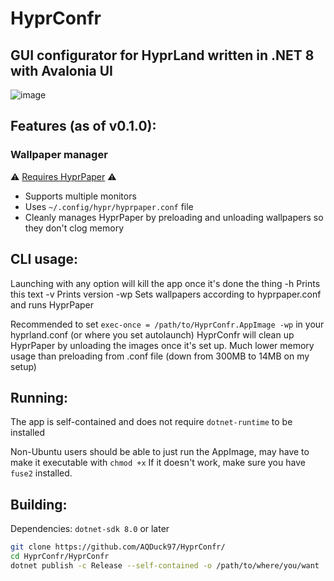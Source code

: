 # HyprConfr

## GUI configurator for HyprLand written in .NET 8 with Avalonia UI

![image](https://github.com/AQDuck97/HyprConfr/assets/102743075/0dc6b1e4-59e8-4b7b-843c-140badbdd543)


## Features (as of v0.1.0):
### Wallpaper manager
⚠️ [Requires HyprPaper](https://github.com/hyprwm/hyprpaper) ⚠️
* Supports multiple monitors
* Uses `~/.config/hypr/hyprpaper.conf` file
* Cleanly manages HyprPaper by preloading and unloading wallpapers so they don't clog memory


## CLI usage:
Launching with any option will kill the app once it's done the thing
                    -h  Prints this text
                    -v  Prints version
                    -wp Sets wallpapers according to hyprpaper.conf and runs HyprPaper
                        
Recommended to set `exec-once = /path/to/HyprConfr.AppImage -wp` in your hyprland.conf (or where you set autolaunch)
HyprConfr will clean up HyprPaper by unloading the images once it's set up. 
Much lower memory usage than preloading from .conf file (down from 300MB to 14MB on my setup)

## Running:
The app is self-contained and does not require `dotnet-runtime` to be installed

Non-Ubuntu users should be able to just run the AppImage, may have to make it executable with `chmod +x`
If it doesn't work, make sure you have `fuse2` installed.

## Building:
Dependencies: `dotnet-sdk 8.0` or later

```sh
git clone https://github.com/AQDuck97/HyprConfr/
cd HyprConfr/HyprConfr
dotnet publish -c Release --self-contained -o /path/to/where/you/want
```
